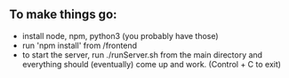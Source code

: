 ## To make things go:
- install node, npm, python3 (you probably have those)
- run 'npm install' from /frontend
- to start the server, run ./runServer.sh from the main directory and everything should (eventually) come up and work. (Control + C to exit)
